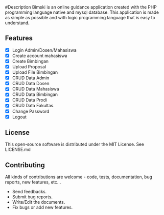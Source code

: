 #Description
Bimski is an online guidance application created with the PHP programming language native and mysql database. This application is made as simple as possible and with logic programming language that is easy to understand.

Features
------------
- [x] Login Admin/Dosen/Mahasiswa
- [x] Create account mahasiswa
- [x] Create Bimbingan
- [x] Upload Proposal
- [x] Upload File Bimbingan
- [x] CRUD Data Admin
- [x] CRUD Data Dosen
- [x] CRUD Data Mahasiswa
- [x] CRUD Data Bimbingan
- [x] CRUD Data Prodi
- [x] CRUD Data Fakultas
- [x] Change Password
- [x] Logout

License
------------

This open-source software is distributed under the MIT License. See LICENSE.md

Contributing
------------

All kinds of contributions are welcome - code, tests, documentation, bug reports, new features, etc...

* Send feedbacks.
* Submit bug reports.
* Write/Edit the documents.
* Fix bugs or add new features.
